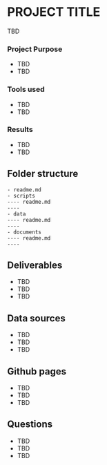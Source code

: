 # PROJECT TITLE

TBD

### __Project Purpose__    
* TBD  
* TBD  

### __Tools used__     
* TBD  
* TBD  

### __Results__    
* TBD  
* TBD  

## Folder structure

```
- readme.md
- scripts
---- readme.md
---- 
- data
---- readme.md
---- 
- documents
---- readme.md
---- 
```

## Deliverables

* TBD     
* TBD     
* TBD     

## Data sources

* TBD     
* TBD     
* TBD     

## Github pages

* TBD     
* TBD     
* TBD     

## Questions

* TBD     
* TBD     
* TBD     

